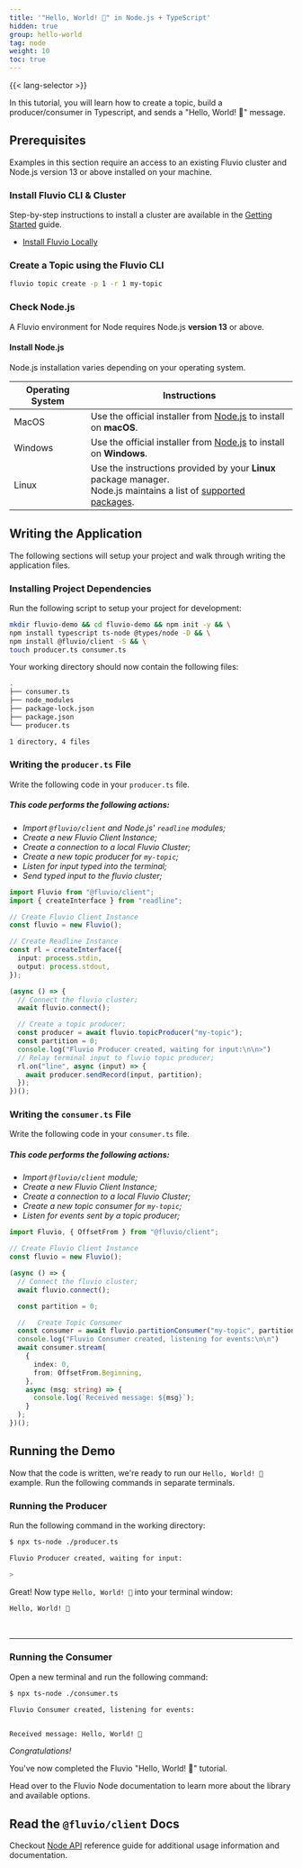 ```yaml
---
title: '"Hello, World! 🎉" in Node.js + TypeScript'
hidden: true
group: hello-world
tag: node
weight: 10
toc: true
---
```

{{< lang-selector >}}

In this tutorial, you will learn how to create a topic, build a producer/consumer in Typescript, and sends a "Hello, World! 🎉" message.

## Prerequisites
Examples in this section require an access to an existing Fluvio cluster and Node.js version 13 or above installed on your machine.
<br />

### Install Fluvio CLI & Cluster
Step-by-step instructions to install a cluster are available in the [Getting Started](/docs/getting-started/) guide. 

* [Install Fluvio Locally](/docs/getting-started/fluvio-local/)

### Create a Topic using the Fluvio CLI

```bash
fluvio topic create -p 1 -r 1 my-topic
```

### Check Node.js

A Fluvio environment for Node requires Node.js **version 13** or above.

#### Install Node.js

Node.js installation varies depending on your operating system.

|   Operating System     |         Instructions           |
|------------------------|--------------------------------|
| MacOS                  | Use the official installer from <a href="https://nodejs.org" target="_blank">Node.js</a> to install on **macOS**.  |
| Windows                | Use the official installer from <a href="https://nodejs.org" target="_blank">Node.js</a> to install on **Windows**. |
| Linux                  | Use the instructions provided by your **Linux** package manager. <br/> Node.js maintains a list of <a href="https://nodejs.org/en/download/package-manager" target="_blank">supported packages</a>.  |

## Writing the Application

The following sections will setup your project and walk through writing the application files.

### Installing Project Dependencies

Run the following script to setup your project for development:

```bash
mkdir fluvio-demo && cd fluvio-demo && npm init -y && \
npm install typescript ts-node @types/node -D && \
npm install @fluvio/client -S && \
touch producer.ts consumer.ts
```

Your working directory should now contain the following files:

```bash
.
├── consumer.ts
├── node_modules
├── package-lock.json
├── package.json
└── producer.ts

1 directory, 4 files

```

### Writing the `producer.ts` File

Write the following code in your `producer.ts` file.


##### This code performs the following actions:

- _Import `@fluvio/client` and Node.js' `readline` modules;_
- _Create a new Fluvio Client Instance;_
- _Create a connection to a local Fluvio Cluster;_
- _Create a new topic producer for `my-topic`;_
- _Listen for input typed into the terminal;_
- _Send typed input to the fluvio cluster;_


```TypeScript
import Fluvio from "@fluvio/client";
import { createInterface } from "readline";

// Create Fluvio Client Instance
const fluvio = new Fluvio();

// Create Readline Instance
const rl = createInterface({
  input: process.stdin,
  output: process.stdout,
});

(async () => {
  // Connect the fluvio cluster;
  await fluvio.connect();

  // Create a topic producer;
  const producer = await fluvio.topicProducer("my-topic");
  const partition = 0;
  console.log("Fluvio Producer created, waiting for input:\n\n>")
  // Relay terminal input to fluvio topic producer;
  rl.on("line", async (input) => {
    await producer.sendRecord(input, partition);
  });
})();

```

### Writing the `consumer.ts` File

Write the following code in your `consumer.ts` file.

##### This code performs the following actions:

- _Import `@fluvio/client` module;_
- _Create a new Fluvio Client Instance;_
- _Create a connection to a local Fluvio Cluster;_
- _Create a new topic consumer for `my-topic`;_
- _Listen for events sent by a topic producer;_


```TypeScript
import Fluvio, { OffsetFrom } from "@fluvio/client";

// Create Fluvio Client Instance
const fluvio = new Fluvio();

(async () => {
  // Connect the fluvio cluster;
  await fluvio.connect();

  const partition = 0;

  //   Create Topic Consumer
  const consumer = await fluvio.partitionConsumer("my-topic", partition);
  console.log("Fluvio Consumer created, listening for events:\n\n")
  await consumer.stream(
    {
      index: 0,
      from: OffsetFrom.Beginning,
    },
    async (msg: string) => {
      console.log(`Received message: ${msg}`);
    }
  );
})();

```

## Running the Demo

Now that the code is written, we're ready to run our `Hello, World! 🎉` example. Run the following commands in separate terminals.

### Running the Producer

Run the following command in the working directory:

```bash
$ npx ts-node ./producer.ts
```

```bash
Fluvio Producer created, waiting for input:

>
```

Great! Now type `Hello, World! 🎉` into your terminal window:

```bash
Hello, World! 🎉
```

<br/>
<hr/>

### Running the Consumer

Open a new terminal and run the following command:

```bash
$ npx ts-node ./consumer.ts
```

```bash
Fluvio Consumer created, listening for events:


Received message: Hello, World! 🎉
```

*Congratulations!*

You've now completed the Fluvio "Hello, World! 🎉" tutorial. 

Head over to the Fluvio Node documentation to learn more about the library and available options.

## Read the `@fluvio/client` Docs

Checkout <a href="https://www.npmjs.com/package/@fluvio/client" target="_blank">Node API</a> reference guide for additional usage information and documentation.
